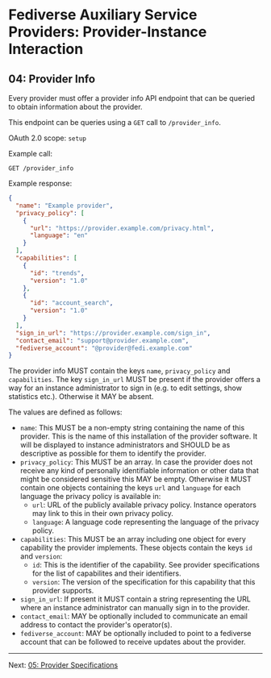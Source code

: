 # Fediverse Auxiliary Service Providers: Provider-Instance Interaction

## 04: Provider Info

Every provider must offer a provider info API endpoint that can be queried to obtain information about the provider.

This endpoint can be queries using a `GET` call to `/provider_info`.

OAuth 2.0 scope: `setup`

Example call:

```http
GET /provider_info
```

Example response:

```json
{
  "name": "Example provider",
  "privacy_policy": [
    {
      "url": "https://provider.example.com/privacy.html",
      "language": "en"
    }
  ],
  "capabilities": [
    {
      "id": "trends",
      "version": "1.0"
    },
    {
      "id": "account_search",
      "version": "1.0"
    }
  ],
  "sign_in_url": "https://provider.example.com/sign_in",
  "contact_email": "support@provider.example.com",
  "fediverse_account": "@provider@fedi.example.com"
}
```

The provider info MUST contain the keys `name`, `privacy_policy` and
`capabilities`. The key `sign_in_url` MUST be present if the provider offers a
way for an instance administrator to sign in (e.g. to edit settings, show
statistics etc.). Otherwise it MAY be absent.

The values are defined as follows:

* `name`: This MUST be a non-empty string containing the name of this provider.
  This is the name of this installation of the provider software. It will be
  displayed to instance administrators and SHOULD be as descriptive as possible
  for them to identify the provider.
* `privacy_policy`: This MUST be an array. In case the provider does not
  receive any kind of personally identifiable information or other data that
  might be considered sensitive this MAY be empty. Otherwise it MUST contain
  one objects containing the keys `url` and `language` for each language the
  privacy policy is available in:
    * `url`: URL of the publicly available privacy policy. Instance operators
      may link to this in their own privacy policy.
    * `language`: A language code representing the language of the privacy
      policy.
* `capabilities`: This MUST be an array including one object for every
  capability the provider implements. These objects contain the keys `id` and
  `version`:
    * `id`: This is the identifier of the capability. See provider
      specifications for the list of capabilites and their identifiers.
    * `version`: The version of the specification for this capability that this
      provider supports.
* `sign_in_url`: If present it MUST contain a string representing the URL where
  an instance administrator can manually sign in to the provider.
* `contact_email`: MAY be optionally included to communicate an email
  address to contact the provider's operator(s).
* `fediverse_account`: MAY be optionally included to point to a
  fediverse account that can be followed to receive updates about the
  provider.

---

Next: [05: Provider Specifications](provider_specifications.md)
